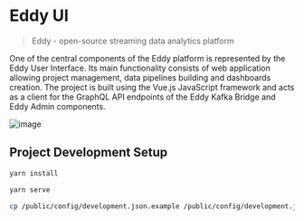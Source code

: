 # Eddy UI

> Eddy - open-source streaming data analytics platform

One of the central components of the Eddy platform is represented by the Eddy User Interface. Its main functionality consists of web application allowing project management, data pipelines building and dashboards creation. The project is built using the Vue.js JavaScript framework and acts as a client for the GraphQL API endpoints of the Eddy Kafka Bridge and Eddy Admin components. 

![image](https://user-images.githubusercontent.com/4534299/109401811-24b3b100-7951-11eb-8a7f-2b721c7ee8f8.png)

## Project Development Setup

```bash
yarn install
```

```bash
yarn serve
```

```bash
cp /public/config/development.json.example /public/config/development.json
```
